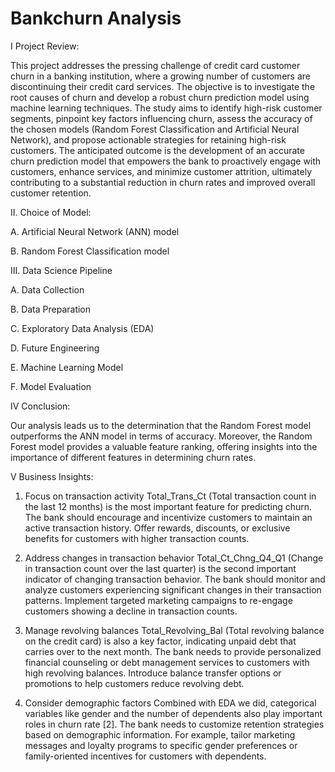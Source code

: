 # Bankchurn Analysis
I Project Review:

This project addresses the pressing challenge of credit card customer churn in a banking institution, where a
growing number of customers are discontinuing their credit card services. The objective is to investigate the root causes of
churn and develop a robust churn prediction model using machine learning techniques. The study aims to identify high-risk
customer segments, pinpoint key factors influencing churn, assess the accuracy of the chosen models (Random Forest
Classification and Artificial Neural Network), and propose actionable strategies for retaining high-risk customers. The
anticipated outcome is the development of an accurate churn prediction model that empowers the bank to proactively engage
with customers, enhance services, and minimize customer attrition, ultimately contributing to a substantial reduction in churn
rates and improved overall customer retention.

II. Choice of Model:

A. Artificial Neural Network (ANN) model

B. Random Forest Classification model

III. Data Science Pipeline

A. Data Collection

B. Data Preparation

C. Exploratory Data Analysis (EDA)

D. Future Engineering

E. Machine Learning Model

F. Model Evaluation

IV Conclusion:

Our analysis leads us to the determination that the Random Forest model outperforms the ANN model in terms of accuracy. Moreover, the Random Forest model provides a valuable feature ranking, offering insights into the importance of different features in determining churn rates.

V Business Insights:

1. Focus on transaction activity
Total_Trans_Ct (Total transaction count in the last 12 months) is the most important feature for predicting churn.
The bank should encourage and incentivize customers to maintain an active transaction history. Offer rewards, discounts, or exclusive benefits for customers with higher transaction counts.

3. Address changes in transaction behavior
Total_Ct_Chng_Q4_Q1 (Change in transaction count over the last quarter) is the second important indicator of changing transaction behavior.
The bank should monitor and analyze customers experiencing significant changes in their transaction patterns. Implement targeted marketing campaigns to re-engage customers showing a decline in transaction counts.

4. Manage revolving balances
Total_Revolving_Bal (Total revolving balance on the credit card) is also a key factor, indicating unpaid debt that carries over to the next month.
The bank needs to provide personalized financial counseling or debt management services to customers with high revolving balances. Introduce balance transfer options or promotions to help customers reduce revolving debt.

5. Consider demographic factors
Combined with EDA we did, categorical variables like gender and the number of dependents also play important roles in churn rate [2].
The bank needs to customize retention strategies based on demographic information. For example, tailor marketing messages and loyalty programs to specific gender preferences or family-oriented incentives for customers with dependents.

